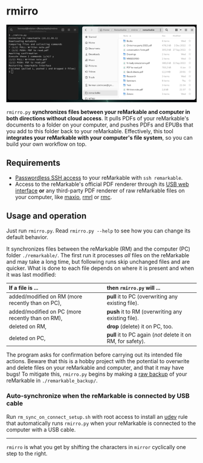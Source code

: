 # rmirro

![Screenshot](screenshot.png)

`rmirro.py` **synchronizes files between your reMarkable and computer in both directions without cloud access**.
It pulls PDFs of your reMarkable's documents to a folder on your computer,
and pushes PDFs and EPUBs that you add to this folder back to your reMarkable.
Effectively, this tool **integrates your reMarkable with your computer's file system**,
so you can build your own workflow on top.

## Requirements

* [Passwordless SSH access](https://remarkablewiki.com/tech/ssh#passwordless_login_with_ssh_keys) to your reMarkable with `ssh remarkable`.
* Access to the reMarkable's official PDF renderer through its [USB web interface](https://remarkablewiki.com/tech/webinterface)
  **or** any third-party PDF renderer of raw reMarkable files on your computer,
  like [maxio](https://github.com/hersle/maxio/tree/overlay), [rmrl](https://github.com/rschroll/rmrl) or [rmc](https://github.com/ricklupton/rmc).

## Usage and operation

Just run `rmirro.py`. Read `rmirro.py --help` to see how you can change its default behavior.

It synchronizes files between the reMarkable (RM) and the computer (PC) folder `./remarkable/`.
The first run it processes *all* files on the reMarkable and may take a long time,
but following runs skip unchanged files and are quicker.
What is done to each file depends on where it is present and when it was last modified:

| If a file is ...                                 | then `rmirro.py` will ...                                    |
|:-------------------------------------------------|:-------------------------------------------------------------|
| added/modified on RM (more recently than on PC), | **pull** it to PC (overwriting any existing file).           |
| added/modified on PC (more recently than on RM), | **push** it to RM (overwriting any existing file).           |
| deleted on RM,                                   | **drop** (delete) it on PC, too.                             |
| deleted on PC,                                   | **pull** it to PC again (*not* delete it on RM, for safety). |

The program asks for confirmation before carrying out its intended file actions.
Beware that this is a hobby project with the potential to overwrite and delete files on your reMarkable and computer,
and that it may have bugs!
To mitigate this, `rmirro.py` begins by making a [raw backup](https://remarkablewiki.com/tech/file_transfer#making_local_backups) of your reMarkable in `./remarkable_backup/`.

### Auto-synchronize when the reMarkable is connected by USB cable

Run `rm_sync_on_connect_setup.sh` with root access to install an [udev](https://en.wikipedia.org/wiki/Udev) rule
that automatically runs `rmirro.py` when your reMarkable is connected to the computer with a USB cable.

---

`rmirro` is what you get by shifting the characters in `mirror` cyclically one step to the right.
